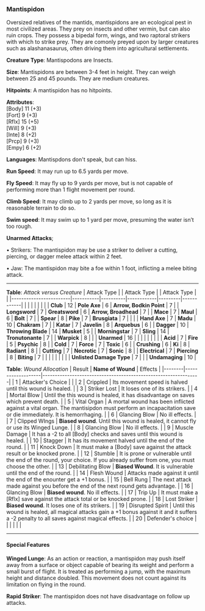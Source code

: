 ### Mantispidon
Oversized relatives of the mantids, mantispidons are an ecological pest in most civilized areas. They prey on insects and other vermin, but can also ruin crops. They possess a bipedal form, wings, and two raptoral strikers with which to strike prey. They are comonly preyed upon by larger creatures such as alashanasaurus, often driving them into agricultural settlements.

**Creature Type**: Mantispodons are Insects.

**Size**: Mantispidons are between 3-4 feet in height. They can weigh between 25 and 45 pounds. They are medium creatures.

**Hitpoints**: A mantispidon has no hitpoints.

**Attributes**:  
[Body] 11 (+3)  
[Fort] 9 (+3)  
[Rflx] 15 (+5)  
[Will] 9 (+3)  
[Inte] 8 (+2)  
[Prcp] 9 (+3)  
[Empy] 6 (+2)  

**Languages**: Mantispdons don't speak, but can hiss.

**Run Speed**: It may run up to 6.5 yards per move.

**Fly Speed**: It may fly up to 9 yards per move, but is not capable of performing more than 1 flight movement per round.

**Climb Speed**: It may climb up to 2 yards per move, so long as it is reasonable terrain to do so.

**Swim speed**: It may swim up to 1 yard per move, presuming the water isn’t too rough.

**Unarmed Attacks**;

 • Strikers: The mantispidon may be use a striker to deliver a cutting, piercing, or dagger melee attack within 2 feet.

 • Jaw: The mantispidon may bite a foe within 1 foot, inflicting a melee biting attack.

---------------------

**Table**: *Attack versus Creature*
| Attack Type            |           | Attack Type  |        | Attack Type |         |
|------------------------|-----------|----------|------------|---------|------------|
|                        |          |            |         |            |         |
| **Club**                   | 12   | **Pole Axe** | 6     | **Arrow, Bodkin Point**    | 7    |
| **Longsword**              | 7    | **Greatsword** | 6  | **Arrow, Broadhead**       | 7    |
| **Mace**                   | 7    | **Maul** | 6        | **Bolt** | 7    |
| **Spear**                  | 8     | **Pike** | 7       | **Brusgiata** | 7     |  |     |
| **Hand Axe**               | 7     | **Madu**   | 10      | **Chakram** | 7    |
| **Katar**                  | 7     | **Javelin**         | 8    | **Arquebus** | 6    |
| **Dagger**                 | 10     | **Throwing Blade**  | 14    | **Musket** | 5    |
| **Morningstar**            | 7     | **Sling**           | 14    | **Tronutonante** | 7    |
| **Warpick**                | 8     |                     |       |  **Unarmed**     | 16  |
|                        |           |          |            |         |            |
| **Acid**                   | 7     | **Fire** | 5     | **Psychic** | 8     |
| **Cold**                   | 7     | **Force** | 7     | **Toxic**  | 6     |
| **Crushing**               | 6     | **Ki** | 8     | **Radiant** | 8     |
| **Cutting**                | 7     | **Necrotic** | 7     | **Sonic** | 8    |
| **Electrical**             | 7     | **Piercing** | 8     | **Biting** | 7    |
|                            |        |              |        |            |       |
| **Unlisted Damage Type** | 7 |    |     | **Undamaging** | 10 |

**Table**: *Wound Allocation*
| Result | **Name of Wound** | Effects                                                        |
|--------|-------------------|----------------------------------------------------------------|
|   1    | Attacker's Choice |                                                                |
|   2    | Crippled          | Its movement speed is halved until this wound is healed.      |
|   3    | Striker Lost      | It loses one of its strikers. |
|   4    | Mortal Blow       | Until the this wound is healed, it has disadvantage on saves which prevent death. |
|   5    | Vital Organ    | A mortal wound has been inflicted against a vital organ. The mantisipdon must perform an incapacitation save or die immediately. It is hemorrhaging. |
|   6    | Glancing Blow            | No ill effects. |
|   7    | Clipped WIngs | **Biased wound**. Until this wound is healed, it cannot fly or use its Winged Lunge. |
|   8    | Glancing Blow     | No ill effects.                                     |
|   9    | Muscle Damage     | It has a -2 to all [Body] checks and saves until this wound is healed. |
|   10   | Stagger        | It has its movement halved until the end of the round. |
|   11   | Knock Down | It must make a [Body] save against the attack result or be knocked prone. |
|   12   | Stumble | It is prone or vulnerable until the end of the round, your choice. If you already suffer from one, you must choose the other. |
|   13   | Debilitating Blow | **Biased Wound**. It is vulnerable until the end of the round. |
|   14   | Flesh Wound | Attacks made against it until the end of the enounter get a +1 bonus. |
|   15   | Bell Rung | The next attack made against you before the end of the next round gets advantage.  |
|   16   | Glancing Blow | **Biased wound**. No ill effects. |
|   17   | Trip Up           | It must make a [Rflx] save against the attack total or be knocked prone.                                  |
|   18   | Lost Striker | **Biased wound**. It loses one of its strikers. |
|   19   | Disrupted Spirit | Until this wound is healed, all magical attacks gain a +1 bonus against it and it suffers a -2 penalty to all saves against magical effects. |
|   20   | Defender's choice |                                   |
|        |                                                |                                   |

---------------------

#### Special Features

**Winged Lunge**: As an action or reaction, a mantispidon may push itself away from a surface or object capable of bearing its weight and perform a small burst of flight. It is treated as performing a jump, with the maximum height and distance doubled. This movement does not count against its limitation on flying in the round.

**Rapid Striker**: The mantispidon does not have disadvantage on follow up attacks.
